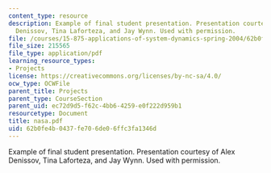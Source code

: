 ```yaml
---
content_type: resource
description: Example of final student presentation. Presentation courtesy of Alex
  Denissov, Tina Laforteza, and Jay Wynn. Used with permission.
file: /courses/15-875-applications-of-system-dynamics-spring-2004/62b0fe4b0437fe706de06ffc3fa1346d_nasa.pdf
file_size: 215565
file_type: application/pdf
learning_resource_types:
- Projects
license: https://creativecommons.org/licenses/by-nc-sa/4.0/
ocw_type: OCWFile
parent_title: Projects
parent_type: CourseSection
parent_uid: ec72d9d5-f62c-4bb6-4259-e0f222d959b1
resourcetype: Document
title: nasa.pdf
uid: 62b0fe4b-0437-fe70-6de0-6ffc3fa1346d
---
```

Example of final student presentation. Presentation courtesy of Alex Denissov, Tina Laforteza, and Jay Wynn. Used with permission.